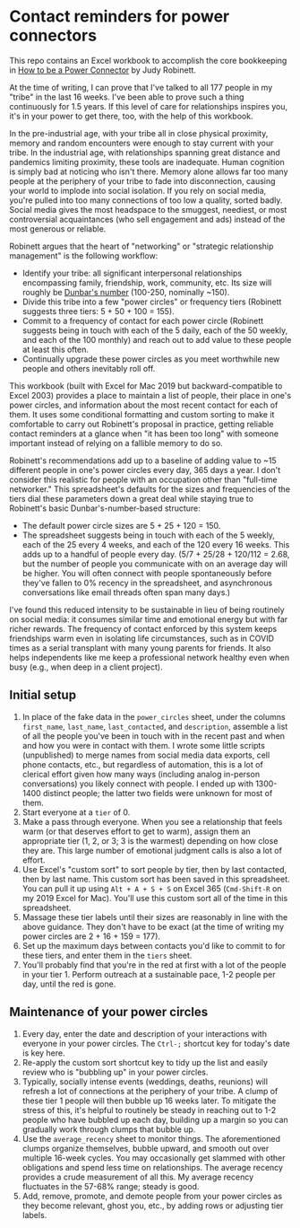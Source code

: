 # Contact reminders for power connectors

This repo contains an Excel workbook to accomplish the core bookkeeping in [How
to be a Power Connector](https://isbnsearch.org/isbn/9780071830737) by Judy
Robinett.

At the time of writing, I can prove that I've talked to all 177 people in my
"tribe" in the last 16 weeks. I've been able to prove such a thing continuously
for 1.5 years. If this level of care for relationships inspires you, it's in
your power to get there, too, with the help of this workbook.

In the pre-industrial age, with your tribe all in close physical proximity,
memory and random encounters were enough to stay current with your tribe. In
the industrial age, with relationships spanning great distance and pandemics
limiting proximity, these tools are inadequate. Human cognition is simply bad
at noticing who isn't there. Memory alone allows far too many people at the
periphery of your tribe to fade into disconnection, causing your world to
implode into social isolation. If you rely on social media, you're pulled into
too many connections of too low a quality, sorted badly. Social media gives the
most headspace to the smuggest, neediest, or most controversial acquaintances
(who sell engagement and ads) instead of the most generous or reliable.

Robinett argues that the heart of "networking" or "strategic relationship
management" is the following workflow:

- Identify your tribe: all significant interpersonal relationships encompassing
  family, friendship, work, community, etc. Its size will roughly be [Dunbar's
  number](https://en.wikipedia.org/wiki/Dunbar%27s_number) (100-250, nominally
  ~150).
- Divide this tribe into a few "power circles" or frequency tiers (Robinett
  suggests three tiers: 5 + 50 + 100 = 155).
- Commit to a frequency of contact for each power circle (Robinett suggests
  being in touch with each of the 5 daily, each of the 50 weekly, and each of
  the 100 monthly) and reach out to add value to these people at least this
  often.
- Continually upgrade these power circles as you meet worthwhile new people and
  others inevitably roll off.

This workbook (built with Excel for Mac 2019 but backward-compatible to Excel
2003) provides a place to maintain a list of people, their place in one's power
circles, and information about the most recent contact for each of them. It
uses some conditional formatting and custom sorting to make it comfortable to
carry out Robinett's proposal in practice, getting reliable contact reminders
at a glance when "it has been too long" with someone important instead of
relying on a fallible memory to do so.

Robinett's recommendations add up to a baseline of adding value to ~15
different people in one's power circles every day, 365 days a year. I don't
consider this realistic for people with an occupation other than "full-time
networker." This spreadsheet's defaults for the sizes and frequencies of the
tiers dial these parameters down a great deal while staying true to Robinett's
basic Dunbar's-number-based structure:

- The default power circle sizes are 5 + 25 + 120 = 150.
- The spreadsheet suggests being in touch with each of the 5 weekly, each of
  the 25 every 4 weeks, and each of the 120 every 16 weeks. This adds up to a
  handful of people every day. (5/7 + 25/28 + 120/112 = 2.68, but the number of
  people you communicate with on an average day will be higher. You will often
  connect with people spontaneously before they've fallen to 0% recency in the
  spreadsheet, and asynchronous conversations like email threads often span
  many days.)

I've found this reduced intensity to be sustainable in lieu of being routinely
on social media: it consumes similar time and emotional energy but with far
richer rewards. The frequency of contact enforced by this system keeps
friendships warm even in isolating life circumstances, such as in COVID times
as a serial transplant with many young parents for friends.  It also helps
independents like me keep a professional network healthy even when busy (e.g.,
when deep in a client project).

## Initial setup

1. In place of the fake data in the `power_circles` sheet, under the columns
   `first_name`, `last_name`, `last_contacted`, and `description`, assemble a
   list of all the people you've been in touch with in the recent past and when
   and how you were in contact with them. I wrote some little scripts
   (unpublished) to merge names from social media data exports, cell phone
   contacts, etc., but regardless of automation, this is a lot of clerical
   effort given how many ways (including analog in-person conversations) you
   likely connect with people. I ended up with 1300-1400 distinct people; the
   latter two fields were unknown for most of them.
1. Start everyone at a `tier` of 0.
1. Make a pass through everyone. When you see a relationship that feels warm
   (or that deserves effort to get to warm), assign them an appropriate tier
   (1, 2, or 3; 3 is the warmest) depending on how close they are. This large
   number of emotional judgment calls is also a lot of effort.
1. Use Excel's "custom sort" to sort people by tier, then by last contacted,
   then by last name. This custom sort has been saved in this spreadsheet. You
   can pull it up using `Alt + A + S + S` on Excel 365 (`Cmd-Shift-R` on my
   2019 Excel for Mac). You'll use this custom sort all of the time in this
   spreadsheet.
1. Massage these tier labels until their sizes are reasonably in line with the
   above guidance. They don't have to be exact (at the time of writing my power
   circles are 2 + 16 + 159 = 177).
1. Set up the maximum days between contacts you'd like to commit to for these
   tiers, and enter them in the `tiers` sheet.
1. You'll probably find that you're in the red at first with a lot of the
   people in your tier 1. Perform outreach at a sustainable pace, 1-2 people
   per day, until the red is gone.

## Maintenance of your power circles

1. Every day, enter the date and description of your interactions with everyone
   in your power circles. The `Ctrl-;` shortcut key for today's date is key
   here.
1. Re-apply the custom sort shortcut key to tidy up the list and easily review
   who is "bubbling up" in your power circles.
1. Typically, socially intense events (weddings, deaths, reunions) will refresh
   a lot of connections at the periphery of your tribe. A clump of these tier 1
   people will then bubble up 16 weeks later. To mitigate the stress of this,
   it's helpful to routinely be steady in reaching out to 1-2 people who have
   bubbled up each day, building up a margin so you can gradually work through
   clumps that bubble up.
1. Use the `average_recency` sheet to monitor things. The aforementioned clumps
   organize themselves, bubble upward, and smooth out over multiple 16-week
   cycles. You may occasionally get slammed with other obligations and spend
   less time on relationships. The average recency provides a crude measurement
   of all this.  My average recency fluctuates in the 57-68% range; steady is
   good.
1. Add, remove, promote, and demote people from your power circles as they
   become relevant, ghost you, etc., by adding rows or adjusting tier labels.
